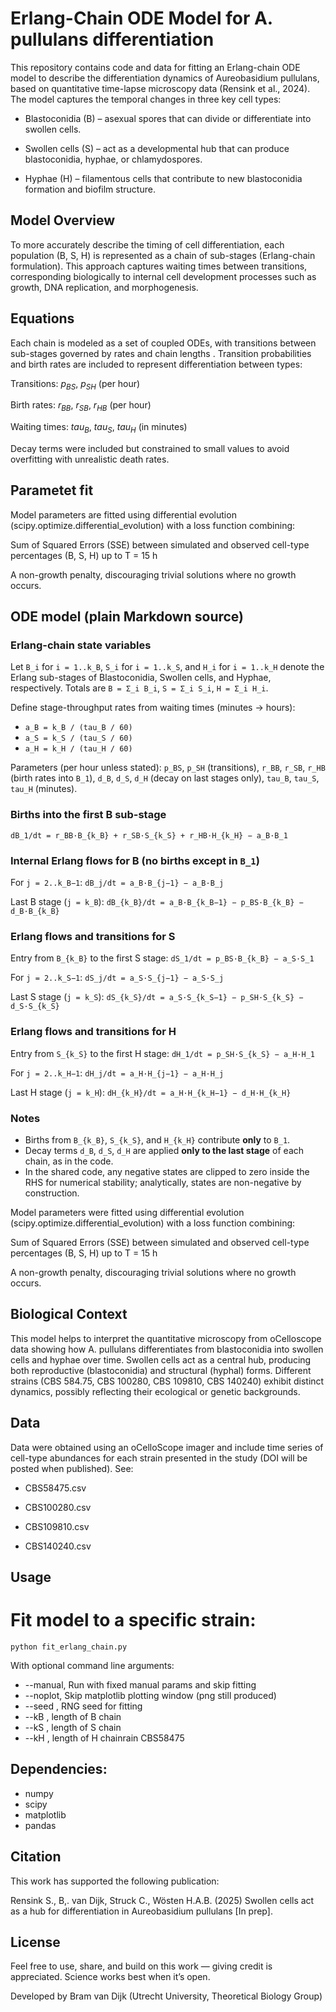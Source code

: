 # Erlang-Chain ODE Model for A. pullulans differentiation

This repository contains code and data for fitting an Erlang-chain ODE model to describe the differentiation dynamics of Aureobasidium pullulans, based on quantitative time-lapse microscopy data (Rensink et al., 2024). The model captures the temporal changes in three key cell types:

- Blastoconidia (B) – asexual spores that can divide or differentiate into swollen cells.

- Swollen cells (S) – act as a developmental hub that can produce blastoconidia, hyphae, or chlamydospores.

- Hyphae (H) – filamentous cells that contribute to new blastoconidia formation and biofilm structure.

## Model Overview

To more accurately describe the timing of cell differentiation, each population (B, S, H) is represented as a chain of sub-stages (Erlang-chain formulation). This approach captures waiting times between transitions, corresponding biologically to internal cell development processes such as growth, DNA replication, and morphogenesis.

## Equations

Each chain is modeled as a set of coupled ODEs, with transitions between sub-stages governed by rates  and chain lengths . Transition probabilities and birth rates are included to represent differentiation between types:

Transitions: $p_{BS}$, $p_{SH}$ (per hour)

Birth rates: $r_{BB}$, $r_{SB}$, $r_{HB}$ (per hour)

Waiting times: ${tau_B}$, $tau_S$, $tau_H$ (in minutes)

Decay terms were included but constrained to small values to avoid overfitting with unrealistic death rates.

## Parametet fit

Model parameters are fitted using differential evolution (scipy.optimize.differential_evolution) with a loss function combining:

Sum of Squared Errors (SSE) between simulated and observed cell-type percentages (B, S, H) up to T = 15 h

A non-growth penalty, discouraging trivial solutions where no growth occurs.

## ODE model (plain Markdown source)

### Erlang-chain state variables
Let `B_i` for `i = 1..k_B`, `S_i` for `i = 1..k_S`, and `H_i` for `i = 1..k_H` denote the Erlang sub-stages of Blastoconidia, Swollen cells, and Hyphae, respectively. Totals are `B = Σ_i B_i`, `S = Σ_i S_i`, `H = Σ_i H_i`.

Define stage-throughput rates from waiting times (minutes → hours):

- `a_B = k_B / (tau_B / 60)`
- `a_S = k_S / (tau_S / 60)`
- `a_H = k_H / (tau_H / 60)`

Parameters (per hour unless stated): `p_BS`, `p_SH` (transitions), `r_BB`, `r_SB`, `r_HB` (birth rates into `B_1`), `d_B`, `d_S`, `d_H` (decay on last stages only), `tau_B`, `tau_S`, `tau_H` (minutes).

### Births into the first B sub-stage
`dB_1/dt = r_BB·B_{k_B} + r_SB·S_{k_S} + r_HB·H_{k_H} − a_B·B_1`

### Internal Erlang flows for B (no births except in `B_1`)
For `j = 2..k_B−1`:
`dB_j/dt = a_B·B_{j−1} − a_B·B_j`

Last B stage (`j = k_B`):
`dB_{k_B}/dt = a_B·B_{k_B−1} − p_BS·B_{k_B} − d_B·B_{k_B}`

### Erlang flows and transitions for S
Entry from `B_{k_B}` to the first S stage:
`dS_1/dt = p_BS·B_{k_B} − a_S·S_1`

For `j = 2..k_S−1`:
`dS_j/dt = a_S·S_{j−1} − a_S·S_j`

Last S stage (`j = k_S`):
`dS_{k_S}/dt = a_S·S_{k_S−1} − p_SH·S_{k_S} − d_S·S_{k_S}`

### Erlang flows and transitions for H
Entry from `S_{k_S}` to the first H stage:
`dH_1/dt = p_SH·S_{k_S} − a_H·H_1`

For `j = 2..k_H−1`:
`dH_j/dt = a_H·H_{j−1} − a_H·H_j`

Last H stage (`j = k_H`):
`dH_{k_H}/dt = a_H·H_{k_H−1} − d_H·H_{k_H}`

### Notes
- Births from `B_{k_B}`, `S_{k_S}`, and `H_{k_H}` contribute **only** to `B_1`.
- Decay terms `d_B`, `d_S`, `d_H` are applied **only to the last stage** of each chain, as in the code.
- In the shared code, any negative states are clipped to zero inside the RHS for numerical stability; analytically, states are non-negative by construction.

Model parameters were fitted using differential evolution (scipy.optimize.differential_evolution) with a loss function combining:

Sum of Squared Errors (SSE) between simulated and observed cell-type percentages (B, S, H) up to T = 15 h

A non-growth penalty, discouraging trivial solutions where no growth occurs.

## Biological Context

This model helps to interpret the quantitative microscopy from oCelloscope data showing how A. pullulans differentiates from blastoconidia into swollen cells and hyphae over time. Swollen cells act as a central hub, producing both reproductive (blastoconidia) and structural (hyphal) forms. Different strains (CBS 584.75, CBS 100280, CBS 109810, CBS 140240) exhibit distinct dynamics, possibly reflecting their ecological or genetic backgrounds.

## Data

Data were obtained using an oCelloScope imager and include time series of cell-type abundances for each strain presented in the study (DOI will be posted when published). See:

- CBS58475.csv 

- CBS100280.csv 

- CBS109810.csv 

- CBS140240.csv 


## Usage

# Fit model to a specific strain:

`python fit_erlang_chain.py`

With optional command line arguments:

- --manual, Run with fixed manual params and skip fitting
- --noplot, Skip matplotlib plotting window (png still produced)
- --seed <INT>, RNG seed for fitting
- --kB <INT>, length of B chain
- --kS <INT>, length of S chain
- --kH <INT>, length of H chainrain CBS58475

## Dependencies:

- numpy
- scipy
- matplotlib
- pandas

## Citation

This work has supported the following publication:

Rensink S., B,. van Dijk, Struck C., Wösten H.A.B. (2025) Swollen cells act as a hub for differentiation in Aureobasidium pullulans [In prep].

## License

Feel free to use, share, and build on this work — giving credit is appreciated. Science works best when it’s open.

Developed by Bram van Dijk (Utrecht University, Theoretical Biology Group)

